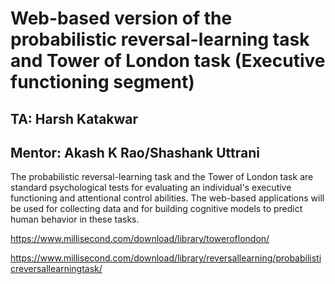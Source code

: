 # Web-based version of the probabilistic reversal-learning task and Tower of London task (Executive functioning segment)

## TA: Harsh Katakwar
## Mentor: Akash K Rao/Shashank Uttrani

The probabilistic reversal-learning task and the Tower of London task are standard psychological tests for evaluating an individual's executive functioning and attentional control abilities. The web-based applications will be used for collecting data and for building cognitive models to predict human behavior in these tasks. 

https://www.millisecond.com/download/library/toweroflondon/

https://www.millisecond.com/download/library/reversallearning/probabilisticreversallearningtask/

